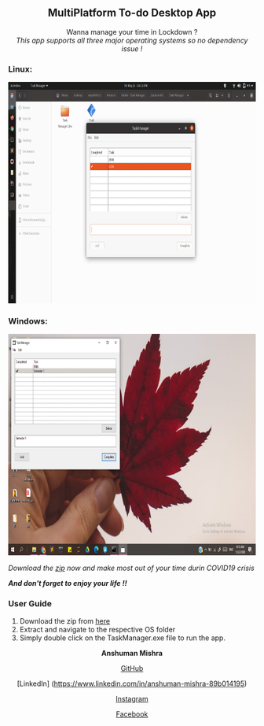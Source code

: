<center><h2> MultiPlatform To-do Desktop App</h2></center>

<center> Wanna manage your time in Lockdown ? </center>

<center><I>This app supports all three major operating systems so no dependency issue ! </I></center>

### Linux: 
<img src="src/ubuntu.png" style="width:1366px;height:450px;">

### Windows:
<img src="src/windows.png" style="width:1366px;height:450px;">

<I>Download the [zip](https://github.com/shivanshuman021/TaskManager/archive/master.zip) now and make most out of your time durin COVID19 crisis </I>

<I><B>And don't forget to enjoy your life !! </B></I>

### User Guide
  1. Download the zip from [here](https://github.com/shivanshuman021/TaskManager/archive/master.zip) 
  2. Extract and navigate to the respective OS folder 
  3. Simply double click on the TaskManager.exe file to run the app.
  
  
 
<div>
<center>
<B>Anshuman Mishra</B>

[GitHub](www.github.com/shivanshuman021)

[LinkedIn] (https://www.linkedin.com/in/anshuman-mishra-89b014195)

[Instagram](www.instagram.com/kanpuriyanawab)

[Facebook](https://www.facebook.com/profile.php?id=100027935993418)

</center>
</div>
